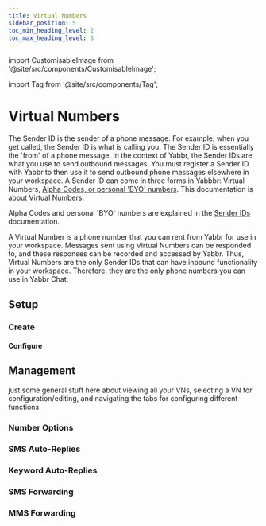 ```yaml
---
title: Virtual Numbers
sidebar_position: 5
toc_min_heading_level: 2
toc_max_heading_level: 5
---
```


import CustomisableImage from '@site/src/components/CustomisableImage';

import Tag from '@site/src/components/Tag';


# Virtual Numbers

The Sender ID is the sender of a phone message. For example, when you get called, the Sender ID is what is calling you. The Sender ID is essentially the 'from' of a phone message. In the context of Yabbr, the Sender IDs are what you use to send outbound messages. You must register a Sender ID with Yabbr to then use it to send outbound phone messages elsewhere in your workspace. A Sender ID can come in three forms in Yabbbr: Virtual Numbers, [Alpha Codes, or personal 'BYO' numbers](./sender-ids.md). This documentation is about Virtual Numbers.

Alpha Codes and personal 'BYO' numbers are explained in the [Sender IDs](./sender-ids.md) documentation.

A Virtual Number is a phone number that you can rent from Yabbr for use in your workspace. Messages sent using Virtual Numbers can be responded to, and these responses can be recorded and accessed by Yabbr. Thus, Virtual Numbers are the only Sender IDs that can have inbound functionality in your workspace. Therefore, they are the only phone numbers you can use in Yabbr Chat.

## Setup

### Create

#### Configure

## Management

just some general stuff here about viewing all your VNs, selecting a VN for configuration/editing, and navigating the tabs for configuring different functions

### Number Options

### SMS Auto-Replies

### Keyword Auto-Replies

### SMS Forwarding

### MMS Forwarding
